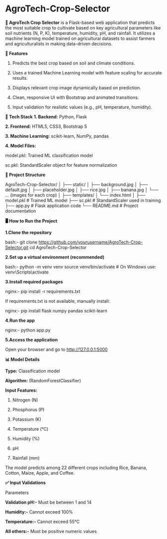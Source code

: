 # AgroTech-Crop-Selector
**🌱 AgroTech Crop Selector**
is a Flask-based web application that predicts the most suitable crop to cultivate based on key agricultural parameters like soil nutrients (N, P, K), temperature, humidity, pH, and rainfall. It utilizes a machine learning model trained on agricultural datasets to assist farmers and agriculturalists in making data-driven decisions.

**🚀 Features**
1. Predicts the best crop based on soil and climate conditions.

2. Uses a trained Machine Learning model with feature scaling for accurate results.

3. Displays relevant crop image dynamically based on prediction.

4. Clean, responsive UI with Bootstrap and animated transitions.

5. Input validation for realistic values (e.g., pH, temperature, humidity).

**🧠 Tech Stack**
**1. Backend:** Python, Flask

**2. Frontend:** HTML5, CSS3, Bootstrap 5

**3. Machine Learning:** scikit-learn, NumPy, pandas

**4. Model Files:**

   model.pkl: Trained ML classification model

   sc.pkl: StandardScaler object for feature normalization

**📂 Project Structure**

AgroTech-Crop-Selector/
│
├── static/
│   ├── background.jpg
│   ├── default.jpg
│   ├── placeholder.jpg
│   ├── rice.jpg
│   ├── banana.jpg
│   └── ... (images for each crop)
│
├── templates/
│   └── index.html
│
├── model.pkl               # Trained ML model
├── sc.pkl                  # StandardScaler used in training
├── app.py                  # Flask application code
└── README.md               # Project documentation


**🖥️ How to Run the Project**

**1.Clone the repository**

bash:- git clone https://github.com/yourusername/AgroTech-Crop-Selector.git
       cd AgroTech-Crop-Selector

**2.Set up a virtual environment (recommended)**

bash:- python -m venv venv
       source venv/bin/activate  # On Windows use: venv\Scripts\activate

**3.Install required packages**

nginx:- pip install -r requirements.txt

If requirements.txt is not available, manually install:

nginx:- pip install flask numpy pandas scikit-learn

**4.Run the app**

nginx:- python app.py

**5.Access the application**

Open your browser and go to http://127.0.0.1:5000

**📊 Model Details**

**Type:** Classification model

**Algorithm:** (RandomForestClassifier)

**Input Features:**

1. Nitrogen (N)

2. Phosphorus (P)

3. Potassium (K)

4. Temperature (°C)

5. Humidity (%)

6. pH

7. Rainfall (mm)

The model predicts among 22 different crops including Rice, Banana, Cotton, Maize, Apple, and Coffee.


**✅ Input Validations**

Parameters

**Validation pH:-**
Must be between 1 and 14

**Humidity:-**
Cannot exceed 100%

**Temperature:-**
Cannot exceed 55°C

**All others:-**
Must be positive numeric values
